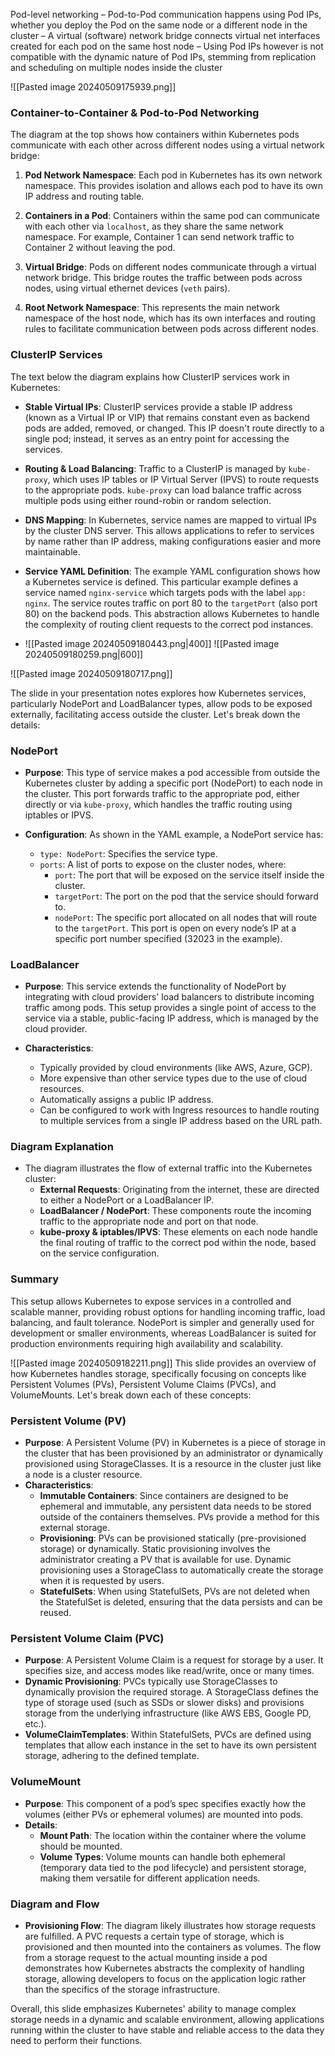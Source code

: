 
Pod-level networking
– Pod-to-Pod communication happens using Pod IPs, whether you deploy the Pod on the same
node or a different node in the cluster
– A virtual (software) network bridge connects virtual net interfaces created for each pod on the
same host node
– Using Pod IPs however is not compatible with the dynamic nature of Pod IPs, stemming from
replication and scheduling on multiple nodes inside the cluster

![[Pasted image 20240509175939.png]]
### Container-to-Container & Pod-to-Pod Networking

The diagram at the top shows how containers within Kubernetes pods communicate with each other across different nodes using a virtual network bridge:

1. **Pod Network Namespace**: Each pod in Kubernetes has its own network namespace. This provides isolation and allows each pod to have its own IP address and routing table.
    
2. **Containers in a Pod**: Containers within the same pod can communicate with each other via `localhost`, as they share the same network namespace. For example, Container 1 can send network traffic to Container 2 without leaving the pod.
    
3. **Virtual Bridge**: Pods on different nodes communicate through a virtual network bridge. This bridge routes the traffic between pods across nodes, using virtual ethernet devices (`veth` pairs).
    
4. **Root Network Namespace**: This represents the main network namespace of the host node, which has its own interfaces and routing rules to facilitate communication between pods across different nodes.
    

### ClusterIP Services

The text below the diagram explains how ClusterIP services work in Kubernetes:

- **Stable Virtual IPs**: ClusterIP services provide a stable IP address (known as a Virtual IP or VIP) that remains constant even as backend pods are added, removed, or changed. This IP doesn't route directly to a single pod; instead, it serves as an entry point for accessing the services.
    
- **Routing & Load Balancing**: Traffic to a ClusterIP is managed by `kube-proxy`, which uses IP tables or IP Virtual Server (IPVS) to route requests to the appropriate pods. `kube-proxy` can load balance traffic across multiple pods using either round-robin or random selection.
    
- **DNS Mapping**: In Kubernetes, service names are mapped to virtual IPs by the cluster DNS server. This allows applications to refer to services by name rather than IP address, making configurations easier and more maintainable.
    
- **Service YAML Definition**: The example YAML configuration shows how a Kubernetes service is defined. This particular example defines a service named `nginx-service` which targets pods with the label `app: nginx`. The service routes traffic on port 80 to the `targetPort` (also port 80) on the backend pods. This abstraction allows Kubernetes to handle the complexity of routing client requests to the correct pod instances.
- ![[Pasted image 20240509180443.png|400]]
 ![[Pasted image 20240509180259.png|600]]

![[Pasted image 20240509180717.png]]

The slide in your presentation notes explores how Kubernetes services, particularly NodePort and LoadBalancer types, allow pods to be exposed externally, facilitating access outside the cluster. Let's break down the details:

### NodePort

- **Purpose**: This type of service makes a pod accessible from outside the Kubernetes cluster by adding a specific port (NodePort) to each node in the cluster. This port forwards traffic to the appropriate pod, either directly or via `kube-proxy`, which handles the traffic routing using iptables or IPVS.
    
- **Configuration**: As shown in the YAML example, a NodePort service has:
    
    - `type: NodePort`: Specifies the service type.
    - `ports`: A list of ports to expose on the cluster nodes, where:
        - `port`: The port that will be exposed on the service itself inside the cluster.
        - `targetPort`: The port on the pod that the service should forward to.
        - `nodePort`: The specific port allocated on all nodes that will route to the `targetPort`. This port is open on every node’s IP at a specific port number specified (32023 in the example).

### LoadBalancer

- **Purpose**: This service extends the functionality of NodePort by integrating with cloud providers' load balancers to distribute incoming traffic among pods. This setup provides a single point of access to the service via a stable, public-facing IP address, which is managed by the cloud provider.
    
- **Characteristics**:
    
    - Typically provided by cloud environments (like AWS, Azure, GCP).
    - More expensive than other service types due to the use of cloud resources.
    - Automatically assigns a public IP address.
    - Can be configured to work with Ingress resources to handle routing to multiple services from a single IP address based on the URL path.

### Diagram Explanation

- The diagram illustrates the flow of external traffic into the Kubernetes cluster:
    - **External Requests**: Originating from the internet, these are directed to either a NodePort or a LoadBalancer IP.
    - **LoadBalancer / NodePort**: These components route the incoming traffic to the appropriate node and port on that node.
    - **kube-proxy & iptables/IPVS**: These elements on each node handle the final routing of traffic to the correct pod within the node, based on the service configuration.

### Summary

This setup allows Kubernetes to expose services in a controlled and scalable manner, providing robust options for handling incoming traffic, load balancing, and fault tolerance. NodePort is simpler and generally used for development or smaller environments, whereas LoadBalancer is suited for production environments requiring high availability and scalability.





![[Pasted image 20240509182211.png]]
This slide provides an overview of how Kubernetes handles storage, specifically focusing on concepts like Persistent Volumes (PVs), Persistent Volume Claims (PVCs), and VolumeMounts. Let's break down each of these concepts:

### Persistent Volume (PV)

- **Purpose**: A Persistent Volume (PV) in Kubernetes is a piece of storage in the cluster that has been provisioned by an administrator or dynamically provisioned using StorageClasses. It is a resource in the cluster just like a node is a cluster resource.
- **Characteristics**:
    - **Immutable Containers**: Since containers are designed to be ephemeral and immutable, any persistent data needs to be stored outside of the containers themselves. PVs provide a method for this external storage.
    - **Provisioning**: PVs can be provisioned statically (pre-provisioned storage) or dynamically. Static provisioning involves the administrator creating a PV that is available for use. Dynamic provisioning uses a StorageClass to automatically create the storage when it is requested by users.
    - **StatefulSets**: When using StatefulSets, PVs are not deleted when the StatefulSet is deleted, ensuring that the data persists and can be reused.

### Persistent Volume Claim (PVC)

- **Purpose**: A Persistent Volume Claim is a request for storage by a user. It specifies size, and access modes like read/write, once or many times.
- **Dynamic Provisioning**: PVCs typically use StorageClasses to dynamically provision the required storage. A StorageClass defines the type of storage used (such as SSDs or slower disks) and provisions storage from the underlying infrastructure (like AWS EBS, Google PD, etc.).
- **VolumeClaimTemplates**: Within StatefulSets, PVCs are defined using templates that allow each instance in the set to have its own persistent storage, adhering to the defined template.

### VolumeMount

- **Purpose**: This component of a pod’s spec specifies exactly how the volumes (either PVs or ephemeral volumes) are mounted into pods.
- **Details**:
    - **Mount Path**: The location within the container where the volume should be mounted.
    - **Volume Types**: Volume mounts can handle both ephemeral (temporary data tied to the pod lifecycle) and persistent storage, making them versatile for different application needs.

### Diagram and Flow

- **Provisioning Flow**: The diagram likely illustrates how storage requests are fulfilled. A PVC requests a certain type of storage, which is provisioned and then mounted into the containers as volumes. The flow from a storage request to the actual mounting inside a pod demonstrates how Kubernetes abstracts the complexity of handling storage, allowing developers to focus on the application logic rather than the specifics of the storage infrastructure.

Overall, this slide emphasizes Kubernetes' ability to manage complex storage needs in a dynamic and scalable environment, allowing applications running within the cluster to have stable and reliable access to the data they need to perform their functions.